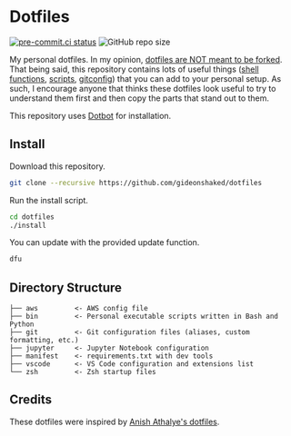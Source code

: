 # Dotfiles 

[![pre-commit.ci status](https://results.pre-commit.ci/badge/github/gideonshaked/dotfiles/master.svg)](https://results.pre-commit.ci/latest/github/gideonshaked/dotfiles/master)
![GitHub repo size](https://img.shields.io/github/repo-size/gideonshaked/dotfiles?color=orange)

My personal dotfiles. In my opinion, [dotfiles are NOT meant to be forked](https://www.anishathalye.com/2014/08/03/managing-your-dotfiles/#dotfiles-are-not-meant-to-be-forked). That being said, this repository contains lots of useful things ([shell functions](https://github.com/gideonshaked/dotfiles/blob/master/zsh/zsh/functions.zsh), [scripts](https://github.com/gideonshaked/dotfiles/blob/master/bin/covid-stats), [gitconfig](https://github.com/gideonshaked/dotfiles/blob/master/git/gitconfig)) that you can add to your personal setup. As such, I encourage anyone that thinks these dotfiles look useful to try to understand them first and then copy the parts that stand out to them.

This repository uses [Dotbot](https://github.com/anishathalye/dotbot) for installation.

## Install

Download this repository.

```bash
git clone --recursive https://github.com/gideonshaked/dotfiles
```

Run the install script.

```bash
cd dotfiles
./install
```

You can update with the provided update function.

```bash
dfu
```

## Directory Structure

```
├── aws         <- AWS config file
├── bin         <- Personal executable scripts written in Bash and Python
├── git         <- Git configuration files (aliases, custom formatting, etc.)
├── jupyter     <- Jupyter Notebook configuration
├── manifest    <- requirements.txt with dev tools
├── vscode      <- VS Code configuration and extensions list
└── zsh         <- Zsh startup files
```

## Credits

These dotfiles were inspired by [Anish Athalye's dotfiles](https://github.com/anishathalye/dotfiles).